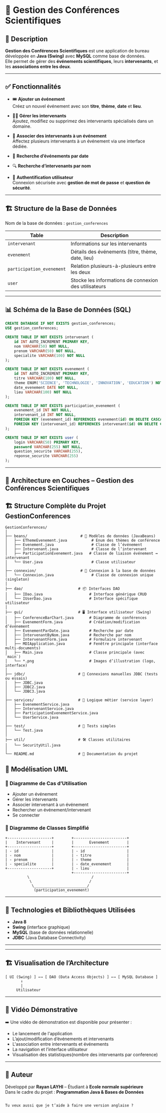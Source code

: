 
# 🎤 Gestion des Conférences Scientifiques

## 📌 Description
**Gestion des Conférences Scientifiques** est une application de bureau développée en **Java (Swing)** avec **MySQL** comme base de données.  
Elle permet de gérer des **événements scientifiques**, leurs **intervenants**, et les **associations entre les deux**.

---

## ✅ Fonctionnalités

- 🎟 **Ajouter un événement**  
  Créez un nouvel événement avec son **titre**, **thème**, **date** et **lieu**.

- 👨‍🏫 **Gérer les intervenants**  
  Ajoutez, modifiez ou supprimez des intervenants spécialisés dans un domaine.

- 📝 **Associer des intervenants à un événement**  
  Affectez plusieurs intervenants à un événement via une interface dédiée.

- 🔎 **Recherche d’événements par date**

- 🔍 **Recherche d’intervenants par nom**

- 🔐 **Authentification utilisateur**  
  Connexion sécurisée avec **gestion de mot de passe** et **question de sécurité**.

---

## 🏗 Structure de la Base de Données

Nom de la base de données : `gestion_conferences`

| Table                     | Description                                         |
|---------------------------|-----------------------------------------------------|
| `intervenant`             | Informations sur les intervenants                  |
| `evenement`               | Détails des événements (titre, thème, date, lieu)  |
| `participation_evenement`| Relation plusieurs-à-plusieurs entre les deux      |
| `user`                    | Stocke les informations de connexion des utilisateurs |

---

## 📊 Schéma de la Base de Données (SQL)

```sql
CREATE DATABASE IF NOT EXISTS gestion_conferences;
USE gestion_conferences;

CREATE TABLE IF NOT EXISTS intervenant (
    id INT AUTO_INCREMENT PRIMARY KEY,
    nom VARCHAR(50) NOT NULL,
    prenom VARCHAR(50) NOT NULL,
    specialite VARCHAR(100) NOT NULL
);

CREATE TABLE IF NOT EXISTS evenement (
    id INT AUTO_INCREMENT PRIMARY KEY,
    titre VARCHAR(100) NOT NULL,
    theme ENUM('SCIENCE', 'TECHNOLOGIE', 'INNOVATION', 'EDUCATION') NOT NULL,
    date_evenement DATE NOT NULL,
    lieu VARCHAR(100) NOT NULL
);

CREATE TABLE IF NOT EXISTS participation_evenement (
    evenement_id INT NOT NULL,
    intervenant_id INT NOT NULL,
    FOREIGN KEY (evenement_id) REFERENCES evenement(id) ON DELETE CASCADE,
    FOREIGN KEY (intervenant_id) REFERENCES intervenant(id) ON DELETE CASCADE
);

CREATE TABLE IF NOT EXISTS user (
    login VARCHAR(50) PRIMARY KEY,
    password VARCHAR(255) NOT NULL,
    question_securite VARCHAR(255),
    reponse_securite VARCHAR(255)
);
```

---
## 🧱 Architecture en Couches – Gestion des Conférences Scientifiques


## 🏗️ Structure Complète du Projet GestionConferences

```
GestionConferences/
│
├── beans/                        # 🧩 Modèles de données (JavaBeans)
│   ├── EThemeEvenement.java           # Enum des thèmes de conférence
│   ├── Evenement.java                 # Classe de l’événement
│   ├── Intervenant.java               # Classe de l’intervenant
│   ├── ParticipationEvenement.java   # Classe de liaison événement ↔ intervenant
│   └── User.java                      # Classe utilisateur
│
├── connexion/                    # 🔌 Connexion à la base de données
│   └── Connexion.java                 # Classe de connexion unique (singleton)
│
├── dao/                         # 📦 Interfaces DAO
│   ├── IDao.java                     # Interface générique CRUD
│   └── IUserDao.java                 # Interface spécifique utilisateur
│
├── gui/                         # 🖥️ Interface utilisateur (Swing)
│   ├── ConferenceBarChart.java       # Diagramme de conférences
│   ├── EvenementForm.java            # Création/modification d’événement
│   ├── EvenementParDate.java         # Recherche par date
│   ├── IntervenantByNom.java         # Recherche par nom
│   ├── IntervenantForm.java          # Formulaire intervenant
│   ├── MDIApplication.java           # Fenêtre principale (interface multi-documents)
│   ├── Main.java                     # Classe principale (avec `main`)
│   └── *.png                         # Images d’illustration (logo, interface)
│
├── jdbc/                        # 📡 Connexions manuelles JDBC (tests ou essais)
│   ├── JDBC.java
│   ├── JDBC2.java
│   └── JDBC3.java
│
├── services/                    # 🧠 Logique métier (service layer)
│   ├── EvenementService.java
│   ├── IntervenantService.java
│   ├── ParticipationEvenementService.java
│   └── UserService.java
│
├── test/                        # 🧪 Tests simples
│   └── Test.java
│
├── util/                        # 🛠️ Classes utilitaires
│   └── SecurityUtil.java
│
└── README.md                    # 📘 Documentation du projet
```


## 📐 Modélisation UML

### 📌 Diagramme de Cas d’Utilisation
- Ajouter un événement
- Gérer les intervenants
- Associer intervenant à un événement
- Rechercher un événement/intervenant
- Se connecter

### 🧩 Diagramme de Classes Simplifié

```
+--------------------+        +------------------------+
|    Intervenant     |        |       Evenement        |
+--------------------+        +------------------------+
| - id               |        | - id                   |
| - nom              |        | - titre                |
| - prenom           |        | - theme                |
| - specialite       |        | - date_evenement       |
+--------------------+        | - lieu                 |
                              +------------------------+
          \                            /
           \                          /
            \________________________/
             (participation_evenement)
```

---

## 🧰 Technologies et Bibliothèques Utilisées

- **Java 8**  
- **Swing** (interface graphique)  
- **MySQL** (base de données relationnelle)  
- **JDBC** (Java Database Connectivity)  

---



---

## 🏗 Visualisation de l’Architecture

```
[ UI (Swing) ] ←→ [ DAO (Data Access Objects) ] ←→ [ MySQL Database ]
       ↑
       |
     Utilisateur
```

---

## 🎥 Vidéo Démonstrative

➡️ Une vidéo de démonstration est disponible pour présenter :

- Le lancement de l'application
- L’ajout/modification d’événements et intervenants
- L'association entre intervenants et événements
- La navigation et l’interface utilisateur
- Visualisation des statistiques(nombre des intervenants par conference)



---

## 📌 Auteur
Développé par **Rayan LAYHI** – Étudiant à **Ecole normale supérieure**  
Dans le cadre du projet : **Programmation Java & Bases de Données**
```

Tu veux aussi que je t’aide à faire une version anglaise ?
